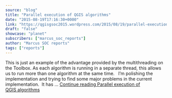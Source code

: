 ```yaml
---
source: "blog"
title: "Parallel execution of QGIS algorithms"
date: "2015-08-19T17:16:30+0000"
link: "https://qgisgsoc2015.wordpress.com/2015/08/19/parallel-execution-of-qgis-algorithms/"
draft: "false"
showcase: "planet"
subscribers: ["marcus_soc_reports"]
author: "Marcus SOC reports"
tags: ["reports"]
---
```


This is just an example of the advantage provided by the multithreading on the Toolbox. As each algorithm is running in a separate thread, this allows us to run more than one algorithm at the same time. &#160; I&#8217;m polishing the implementation and trying to find some major problems in the current implementation.  It has &#8230; <a class="more-link" href="https://qgisgsoc2015.wordpress.com/2015/08/19/parallel-execution-of-qgis-algorithms/">Continue reading <span class="screen-reader-text">Parallel execution of QGIS&#160;algorithms</span></a>
